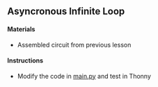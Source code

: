 ## Asyncronous Infinite Loop

#### Materials
 - Assembled circuit from previous lesson

#### Instructions
 - Modify the code in [main.py](https://github.com/jgrissom/iot-gps/commit/352ecdb8b064da61d98ca7fae8be5cbae8451134) and test in Thonny
